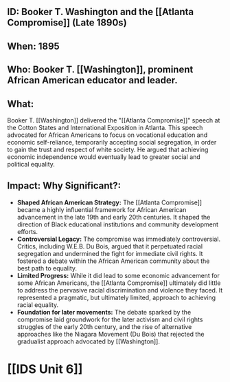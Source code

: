 ## ID: Booker T. Washington and the [[Atlanta Compromise]] (Late 1890s)

## When: 1895

## Who: Booker T. [[Washington]], prominent African American educator and leader.

## What: 
Booker T. [[Washington]] delivered the "[[Atlanta Compromise]]" speech at the Cotton States and International Exposition in Atlanta.  This speech advocated for African Americans to focus on vocational education and economic self-reliance, temporarily accepting social segregation, in order to gain the trust and respect of white society.  He argued that achieving economic independence would eventually lead to greater social and political equality.

## Impact: Why Significant?:
* **Shaped African American Strategy:** The [[Atlanta Compromise]] became a highly influential framework for African American advancement in the late 19th and early 20th centuries. It shaped the direction of Black educational institutions and community development efforts.
* **Controversial Legacy:**  The compromise was immediately controversial. Critics, including W.E.B. Du Bois, argued that it perpetuated racial segregation and undermined the fight for immediate civil rights.  It fostered a debate within the African American community about the best path to equality.
* **Limited Progress:** While it did lead to some economic advancement for some African Americans, the [[Atlanta Compromise]] ultimately did little to address the pervasive racial discrimination and violence they faced.  It represented a pragmatic, but ultimately limited, approach to achieving racial equality.
* **Foundation for later movements:**  The debate sparked by the compromise laid groundwork for the later activism and civil rights struggles of the early 20th century, and the rise of alternative approaches like the Niagara Movement (Du Bois) that rejected the gradualist approach advocated by [[Washington]].

# [[IDS Unit 6]]